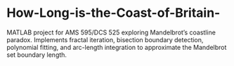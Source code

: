 # How-Long-is-the-Coast-of-Britain-
MATLAB project for AMS 595/DCS 525 exploring Mandelbrot’s coastline paradox. Implements fractal iteration, bisection boundary detection, polynomial fitting, and arc-length integration to approximate the Mandelbrot set boundary length.
